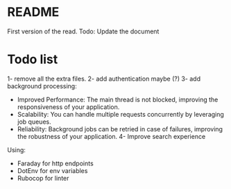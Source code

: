 # README

First version of the read. 
Todo: Update the document


# Todo list
1- remove all the extra files. 
2- add authentication maybe (?)
3- add background processing:
- Improved Performance: The main thread is not blocked, improving the responsiveness of your application.
- Scalability: You can handle multiple requests concurrently by leveraging job queues.
- Reliability: Background jobs can be retried in case of failures, improving the robustness of your application.
4- Improve search experience


Using:
- Faraday for http endpoints
- DotEnv for env variables
- Rubocop for linter
